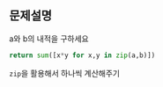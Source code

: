 ## 문제설명
a와 b의 내적을 구하세요

```python
return sum([x*y for x,y in zip(a,b)])
```

```zip```을 활용해서 하나씩 계산해주기  

